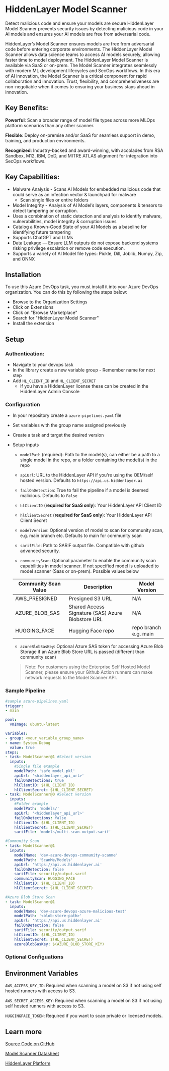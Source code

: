 # HiddenLayer Model Scanner

Detect malicious code and ensure your models are secure
HiddenLayer Model Scanner prevents security issues by detecting malicious code in your AI models and ensures your AI models are free from adversarial code.

HiddenLayer’s Model Scanner ensures models are free from adversarial code before entering corporate environments. The HiddenLayer Model Scanner allows data science teams to access AI models securely, allowing faster time to model deployment. The HiddenLayer Model Scanner is available via SaaS or on-prem. The Model Scanner integrates seamlessly with modern ML development lifecycles and SecOps workflows. In this era of AI innovation, the Model Scanner is a critical component for rapid collaboration and innovation. Trust, flexibility, and comprehensiveness are non-negotiable when it comes to ensuring your business stays ahead in innovation.

## Key Benefits:

**Powerful**: Scan a broader range of model file types across more MLOps platform scenarios than any other scanner.

**Flexible**: Deploy on-premise and/or SaaS for seamless support in demo, training, and production environments.

**Recognized**: Industry-backed and award-winning, with accolades from RSA Sandbox, M12, IBM, DoD, and MITRE ATLAS alignment for integration into SecOps workflows.

## Key Capabilities:

* Malware Analysis - Scans AI Models for embedded malicious code that could serve as an infection vector & launchpad for malware
    * Scan single files or entire folders
* Model Integrity - Analysis of AI Model’s layers, components & tensors to detect tampering or corruption.
* Uses a combination of static detection and analysis to identify malware, vulnerabilities, model integrity & corruption issues
* Catalog a Known-Good State of your AI Models as a baseline for identifying future tampering
* Supports ChatGPT and LLMs
* Data Leakage — Ensure LLM outputs do not expose backend systems risking privilege escalation or remove code execution.
* Supports a variety of AI Model file types: Pickle, Dill, Joblib, Numpy, Zip, and ONNX

## Installation

To use this Azure DevOps task, you must install it into your Azure DevOps organization. You can do this by following the steps below:
* Browse to the Organization Settings
* Click on Extensions
* Click on "Browse Marketplace"
* Search for "HiddenLayer Model Scanner"
* Install the extension

## Setup
### Authentication:

* Navigate to your devops task
* In the library create a new variable group - Remember name for next step
* Add `HL_CLIENT_ID` and `HL_CLIENT_SECRET`
    * If you have a HiddenLayer license these can be created in the HiddenLayer Admin Console  

### Configuration
* In your repository create a `azure-pipelines.yaml` file
* Set variables with the group name assigned previously
* Create a task and target the desired version
* Setup inputs
    * `modelPath` (required): Path to the model(s), can either be a path to a single model in the repo, or a folder containing the model(s) in the repo
    * `apiUrl`: URL to the HiddenLayer API if you're using the OEM/self hosted version. Defaults to `https://api.us.hiddenlayer.ai`

    * `failOnDetection`: True to fail the pipeline if a model is deemed malicious. Defaults to `False`

    * `hlClientID` (**required for SaaS only**): Your HiddenLayer API Client ID

    * `hlClientSecret` (**required for SaaS only**): Your HiddenLayer API Client Secret

    * `modelVersion`: Optional version of model to scan for community scan, e.g. main branch etc. Defaults to main for community scan

    * `sarifFile`: Path to SARIF output file. Compatible with github advanced security.

    * `communityScan`: Optional parameter to enable the community scan capabilities in model scanner. If not specified model is uploaded to model scanner (Saas or on-prem). Possible values below

    | Community Scan Value | Description | Model Version |
    | -------------------- | ----------- | ------------- |
    | AWS_PRESIGNED        | Presigned S3 URL | N/A |
    | AZURE_BLOB_SAS       | Shared Access Signature (SAS) Azure Blobstore URL | N/A |
    | HUGGING_FACE         | Hugging Face repo | repo branch e.g. main |

    * `azureBlobSasKey`: Optional Azure SAS token for accessing Azure Blob Storage if an Azure Blob Store URL is passed (different than community scan)

    > Note: For customers using the Enterprise Self Hosted Model Scanner, please ensure your Github Action runners can make network requests to the Model Scanner API.
### Sample Pipeline
```yaml
#sample azure-pipelines.yaml
trigger:
- main

pool:
  vmImage: ubuntu-latest

variables:
- group: <your_variable_group_name>
- name: System.Debug
  value: true
steps:
- task: ModelScanner@1 #Select version
  inputs:
    #Single file example
    modelPath: 'safe_model.pkl'
    apiUrl: '<hiddenlayer_api_url>'
    failOnDetections: true
    hlClientID: $(HL_CLIENT_ID)
    hlClientSecret: $(HL_CLIENT_SECRET)
- task: ModelScanner@0 #Select version
  inputs:
    #Folder example
    modelPath: 'models/'
    apiUrl: '<hiddenlayer_api_url>'
    failOnDetections: false
    hlClientID: $(HL_CLIENT_ID)
    hlClientSecret: $(HL_CLIENT_SECRET)
    sarifFile: 'models/multi-scan-output.sarif'
```
```yaml
#Community Scan
- task: ModelScanner@1
  inputs:
    modelName: 'dev-azure-devops-community-scanme'
    modelPath: 'ScanMe/Models'
    apiUrl: 'https://api.us.hiddenlayer.ai'
    failOnDetection: false
    sarifFile: security/output.sarif
    communityScan: HUGGING_FACE
    hlClientID: $(HL_CLIENT_ID)
    hlClientSecret: $(HL_CLIENT_SECRET)
```

```yaml
#Azure Blob Store Scan
- task: ModelScanner@1
  inputs:
    modelName: 'dev-azure-devops-azure-malicious-test'
    modelPath: '<blob-store-path>'
    apiUrl: 'https://api.us.hiddenlayer.ai'
    failOnDetection: false
    sarifFile: security/output.sarif
    hlClientID: $(HL_CLIENT_ID)
    hlClientSecret: $(HL_CLIENT_SECRET)
    azureBlobSasKey: $(AZURE_BLOB_STORE_KEY)
```

### Optional Configuations
## Environment Variables

`AWS_ACCESS_KEY_ID`: Required when scanning a model on S3 if not using self hosted runners with access to S3.

`AWS_SECRET_ACCESS_KEY`: Required when scanning a model on S3 if not using self hosted runners with access to S3.

`HUGGINGFACE_TOKEN`: Required if you want to scan private or licensed models. 

## Learn more

[Source Code on GitHub](https://github.com/hiddenlayerai/hiddenlayer-model-scan-azure-devops-task)

[Model Scanner Datasheet](https://query.prod.cms.rt.microsoft.com/cms/api/am/binary/RW1ph9x)

[HiddenLayer Platform](https://hiddenlayer.com/platform)
